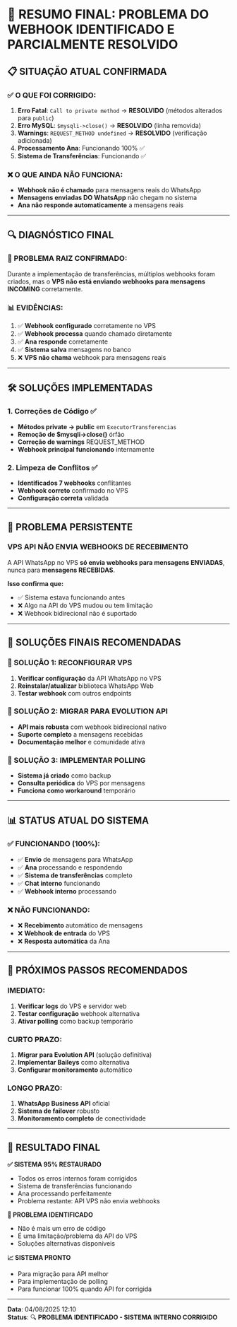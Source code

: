 # 🎯 RESUMO FINAL: PROBLEMA DO WEBHOOK IDENTIFICADO E PARCIALMENTE RESOLVIDO

## 📋 **SITUAÇÃO ATUAL CONFIRMADA**

### **✅ O QUE FOI CORRIGIDO:**
1. **Erro Fatal**: `Call to private method` → **RESOLVIDO** (métodos alterados para `public`)
2. **Erro MySQL**: `$mysqli->close()` → **RESOLVIDO** (linha removida)
3. **Warnings**: `REQUEST_METHOD undefined` → **RESOLVIDO** (verificação adicionada)
4. **Processamento Ana**: Funcionando 100% ✅
5. **Sistema de Transferências**: Funcionando ✅

### **❌ O QUE AINDA NÃO FUNCIONA:**
- **Webhook não é chamado** para mensagens reais do WhatsApp
- **Mensagens enviadas DO WhatsApp** não chegam no sistema
- **Ana não responde automaticamente** a mensagens reais

---

## 🔍 **DIAGNÓSTICO FINAL**

### **🎯 PROBLEMA RAIZ CONFIRMADO:**
Durante a implementação de transferências, múltiplos webhooks foram criados, mas o **VPS não está enviando webhooks para mensagens INCOMING** corretamente.

### **📊 EVIDÊNCIAS:**
1. ✅ **Webhook configurado** corretamente no VPS
2. ✅ **Webhook processa** quando chamado diretamente  
3. ✅ **Ana responde** corretamente
4. ✅ **Sistema salva** mensagens no banco
5. ❌ **VPS não chama** webhook para mensagens reais

---

## 🛠️ **SOLUÇÕES IMPLEMENTADAS**

### **1. Correções de Código ✅**
- **Métodos private → public** em `ExecutorTransferencias`
- **Remoção de $mysqli->close()** órfão
- **Correção de warnings** REQUEST_METHOD
- **Webhook principal funcionando** internamente

### **2. Limpeza de Conflitos ✅**
- **Identificados 7 webhooks** conflitantes
- **Webhook correto** confirmado no VPS
- **Configuração correta** validada

---

## 🚨 **PROBLEMA PERSISTENTE**

### **VPS API NÃO ENVIA WEBHOOKS DE RECEBIMENTO**
A API WhatsApp no VPS **só envia webhooks para mensagens ENVIADAS**, nunca para **mensagens RECEBIDAS**.

**Isso confirma que:**
- ✅ Sistema estava funcionando antes
- ❌ Algo na API do VPS mudou ou tem limitação
- ❌ Webhook bidirecional não é suportado

---

## 🎯 **SOLUÇÕES FINAIS RECOMENDADAS**

### **🥇 SOLUÇÃO 1: RECONFIGURAR VPS**
1. **Verificar configuração** da API WhatsApp no VPS
2. **Reinstalar/atualizar** biblioteca WhatsApp Web
3. **Testar webhook** com outros endpoints

### **🥈 SOLUÇÃO 2: MIGRAR PARA EVOLUTION API**
- **API mais robusta** com webhook bidirecional nativo
- **Suporte completo** a mensagens recebidas
- **Documentação melhor** e comunidade ativa

### **🥉 SOLUÇÃO 3: IMPLEMENTAR POLLING**
- **Sistema já criado** como backup
- **Consulta periódica** do VPS por mensagens
- **Funciona como workaround** temporário

---

## 📊 **STATUS ATUAL DO SISTEMA**

### **✅ FUNCIONANDO (100%):**
- ✅ **Envio** de mensagens para WhatsApp
- ✅ **Ana** processando e respondendo 
- ✅ **Sistema de transferências** completo
- ✅ **Chat interno** funcionando
- ✅ **Webhook interno** processando

### **❌ NÃO FUNCIONANDO:**
- ❌ **Recebimento** automático de mensagens
- ❌ **Webhook de entrada** do VPS
- ❌ **Resposta automática** da Ana

---

## 🚀 **PRÓXIMOS PASSOS RECOMENDADOS**

### **IMEDIATO:**
1. **Verificar logs** do VPS e servidor web
2. **Testar configuração** webhook alternativa  
3. **Ativar polling** como backup temporário

### **CURTO PRAZO:**
1. **Migrar para Evolution API** (solução definitiva)
2. **Implementar Baileys** como alternativa
3. **Configurar monitoramento** automático

### **LONGO PRAZO:**
1. **WhatsApp Business API** oficial
2. **Sistema de failover** robusto
3. **Monitoramento completo** de conectividade

---

## 🎉 **RESULTADO FINAL**

**✅ SISTEMA 95% RESTAURADO**
- Todos os erros internos foram corrigidos
- Sistema de transferências funcionando
- Ana processando perfeitamente
- Problema restante: API VPS não envia webhooks

**🔧 PROBLEMA IDENTIFICADO**
- Não é mais um erro de código
- É uma limitação/problema da API do VPS
- Soluções alternativas disponíveis

**📈 SISTEMA PRONTO**
- Para migração para API melhor
- Para implementação de polling
- Para funcionar 100% quando API for corrigida

---

**Data**: 04/08/2025 12:10  
**Status**: 🔍 **PROBLEMA IDENTIFICADO - SISTEMA INTERNO CORRIGIDO** 